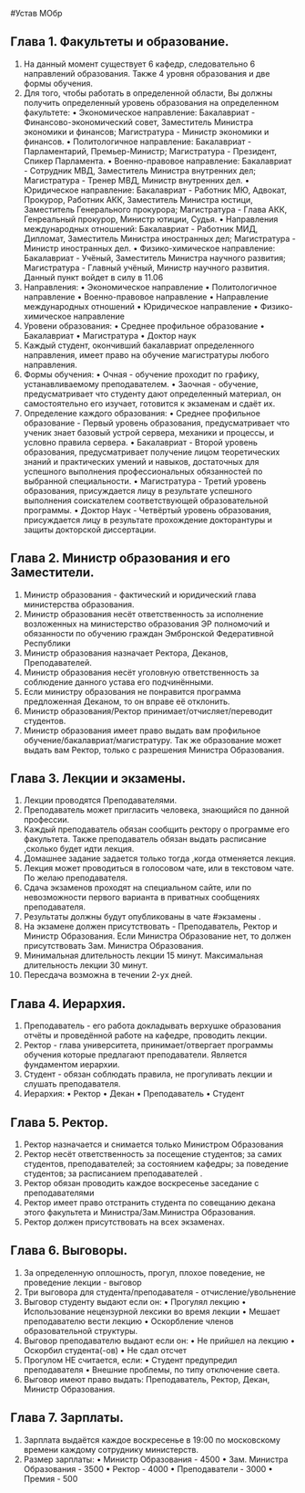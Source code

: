 #Устав МОбр


## Глава 1. Факультеты и образование.

1. На данный момент существует 6 кафедр, следовательно 6 направлений образования. Также 4 уровня образования и две формы обучения. 
2. Для того, чтобы работать в определенной области, Вы должны получить определенный уровень образования на определенном факультете:
• Экономическое направление: Бакалавриат - Финансово-экономический совет, Заместитель Министра экономики и финансов; Магистратура - Министр экономики и финансов.
• Политологичное направление: Бакалавриат - Парламентарий, Премьер-Министр; Магистратура - Президент, Спикер Парламента.
• Военно-правовое направление: Бакалавриат - Сотрудник МВД, Заместитель Министра внутренних дел; Магистратура - Тренер МВД, Министр внутренних дел. 
• Юридическое направление: Бакалавриат - Работник МЮ, Адвокат, Прокурор, Работник АКК, Заместитель Министра юстици, Заместитель Генерального прокурора; Магистратура - Глава АКК, Генреальный прокурор, Министр ютиции, Судья.
• Направления международных отношений: Бакалавриат - Работник МИД, Дипломат, Заместитель Министра иностранных дел; Магистратура - Министр иностранных дел. 
• Физико-химическое направление: Бакалавриат - Учёный, Заместитель Министра научного развития; Магистратура - Главный учёный, Министр научного развития.
Данный пункт войдет в силу в 11.06
3. Направления:
• Экономическое направление 
• Политологичное направление
• Военно-правовое направление
• Направление международных отношений 
• Юридическое направление
• Физико-химическое направление
4. Уровени образования:
• Среднее профильное образование
• Бакалавриат
• Магистратура
• Доктор наук
5. Каждый студент, окончивший бакалавриат определенного направления, имеет право на обучение магистратуры любого направления. 
6. Формы обучения:
• Очная - обучение проходит по графику, устанавливаемому преподавателем. 
• Заочная - обучение, предусматривает что студенту дают определенный материал, он самостоятельно его изучает, готовится к экзаменам и сдаёт их.
7. Определение каждого образования:
• Среднее профильное образование - Первый уровень образования, предусматривает что ученик знает базовый устрой сервера, механики и процессы, и условно правила сервера.
• Бакалавриат - Второй уровень образования, предусматривает получение лицом теоретических знаний и практических умений и навыков, достаточных для успешного выполнения профессиональных обязанностей по выбранной специальности.
• Магистратура - Третий уровень образования, присуждается лицу в результате успешного выполнения соискателем соответствующей образовательной программы.
• Доктор Наук - Четвёртый уровень образования, присуждается лицу в результате прохождение докторантуры и защиты докторской диссертации.

## Глава 2. Министр образования и его Заместители.

1. Министр образования - фактический и юридический глава министерства образования.
2. Министр образования несёт ответственность за исполнение возложенных на министерство образования ЭР полномочий и обязанности по обучению граждан Эмбронской Федеративной Республики
3. Министр образования назначает  Ректора, Деканов, Преподавателей.
4. Министр образования несёт уголовную ответственность за соблюдение данного устава его подчинёнными.
5. Если министру образования не понравится программа предложенная Деканом, то он вправе её отклонить.
6. Министр образования/Ректор принимает/отчисляет/переводит студентов.
7. Министр образования имеет право выдать вам профильное обучение/бакалавриат/магистратуру. Так же образование может выдать вам Ректор, только с разрешения Министра Образования.

## Глава 3. Лекции и экзамены.

1. Лекции проводятся Преподавателями.
2. Преподаватель может пригласить человека, знающийся по данной профессии.
3. Каждый преподаватель обязан сообщить ректору о программе его факультета. Также преподаватель обязан выдать расписание ,сколько будет идти лекция.
4. Домашнее задание задается только тогда ,когда отменяется лекция.
5. Лекция может проводиться в голосовом чате, или в текстовом чате. По желаю преподавателя.
6. Сдача экзаменов проходят на специальном сайте, или по невозможности первого варианта в приватных сообщениях преподавателя. 
7. Результаты должны будут опубликованы в чате #экзамены .
8. На экзамене должен присутствовать - Преподаватель, Ректор и Министр Образования. Если Министра Образование нет, то должен присутствовать Зам. Министра Образования.
9. Минимальная длительность лекции 15 минут. Максимальная длительность лекции 30 минут. 
10. Пересдача возможна в течении 2-ух дней.

## Глава 4. Иерархия.

1. Преподаватель - его работа докладывать верхушке образования отчёты и проведённой работе на кафедре, проводить лекции. 
2. Ректор - глава университета, принимает/отвергает программы обучения которые предлагают преподаватели. Является фундаментом иерархии.
3. Студент - обязан соблюдать правила, не прогуливать лекции и слушать преподавателя.
4. Иерархия: 
• Ректор
• Декан
• Преподаватель
• Студент

## Глава 5. Ректор.

1. Ректор назначается и снимается только Министром Образования
2. Ректор несёт ответственность за посещение студентов; за самих студентов, преподавателей; за состоянием кафедры; за поведение студентов; за расписанием преподавателей .
3. Ректор обязан проводить каждое воскресенье заседание с преподавателями 
4. Ректор имеет право отстранить студента по совещанию декана этого факультета и Министра/Зам.Министра Образования. 
5. Ректор должен присутствовать на всех экзаменах.

## Глава 6. Выговоры.

1. За определенную оплошность, прогул, плохое поведение, не проведение лекции - выговор
2. Три выговора для студента/преподавателя - отчисление/увольнение
3. Выговор студенту выдают если он:
• Прогулял лекцию
• Использование нецензурной лексики во время лекции
• Мешает преподавателю вести лекцию
• Оскорбление членов образовательной структуры.
4. Выговор преподавателю выдают если он:
• Не прийшел на лекцию
• Оскорбил студента(-ов) 
• Не сдал отсчет
5. Прогулом НЕ считается, если: 
• Студент предупредил преподавателя 
• Внешние проблемы, по типу отключение света.
6. Выговор имеют право выдать: Преподаватель, Ректор, Декан, Министр Образования.

## Глава 7. Зарплаты.

1. Зарплата выдаётся каждое воскресенье в 19:00 по московскому времени каждому сотруднику министерств.
2. Размер зарплаты: 
• Министр Образования - 4500
• Зам. Министра Образования - 3500
• Ректор - 4000
• Преподаватели  - 3000
• Премия - 500
